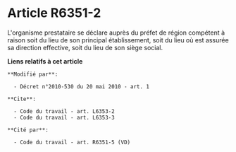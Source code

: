 # Article R6351-2

L'organisme prestataire se déclare auprès du préfet de région compétent à raison soit du lieu de son principal établissement,
soit du lieu où est assurée sa direction effective, soit du lieu de son siège social.

**Liens relatifs à cet article**

	**Modifié par**:

	  - Décret n°2010-530 du 20 mai 2010 - art. 1

	**Cite**:

	  - Code du travail - art. L6353-2
	  - Code du travail - art. L6353-3

	**Cité par**:

	  - Code du travail - art. R6351-5 (VD)
